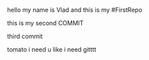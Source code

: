 hello
my name is Vlad
and this is my
#FirstRepo

this is my second
COMMIT

third commit

tomato
i need u like i need gitttt